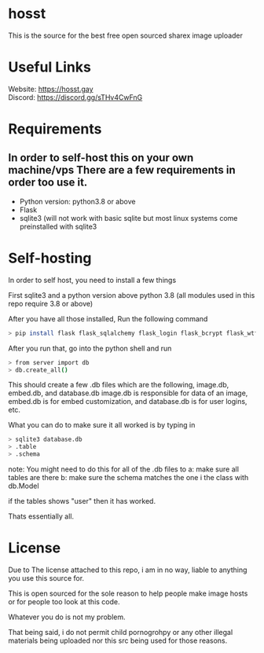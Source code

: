 # hosst

This is the source for the best free open sourced sharex image uploader

# Useful Links
Website: https://hosst.gay <br>
Discord: https://discord.gg/sTHv4CwFnG

# Requirements
In order to self-host this on your own machine/vps
There are a few requirements in order too use it.
--------------------------------------------------
- Python version: python3.8 or above
- Flask
- sqlite3 (will not work with basic sqlite but most linux systems come preinstalled with sqlite3


# Self-hosting

In order to self host, you need to install a few things

First sqlite3 and a python version above python 3.8 (all modules used in this repo require 3.8 or above)

After you have all those installed, Run the following command

```sh
> pip install flask flask_sqlalchemy flask_login flask_bcrypt flask_wtf wtforms email_validator
```

After you run that, go into the python shell and run

```sh
> from server import db
> db.create_all()
```

This should create a few .db files which are the following, image.db, embed.db, and database.db
image.db is responsible for data of an image, embed.db is for embed customization, and database.db is for user logins, etc.

What you can do to make sure it all worked is by typing in

```sh
> sqlite3 database.db
> .table
> .schema
```
note: You might need to do this for all of the .db files to 
a: make sure all tables are there
b: make sure the schema matches the one i the class with db.Model



if the tables shows "user" then it has worked.

Thats essentially all.


# License

Due to The license attached to this repo, i am in no way, liable to anything you use this source for.

This is open sourced for the sole reason to help people make image hosts or for people too look at this code.

Whatever you do is not my problem.

That being said, i do not permit child pornogrohpy or any other illegal materials being uploaded nor this src being used for those reasons.
